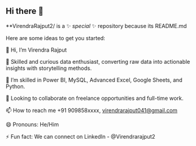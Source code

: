 ## Hi there 👋

**VirendraRajput2/ is a ✨ _special_ ✨ repository because its README.md

Here are some ideas to get you started:

👋 Hi, I’m Virendra Rajput

👀 Skilled and curious data enthusiast, converting raw data into actionable insights with storytelling methods.

🌱 I’m skilled in Power BI, MySQL, Advanced Excel, Google Sheets, and Python.

💞️ Looking to collaborate on freelance opportunities and full-time work.

📫 How to reach me +91 909858xxxx, virendrarajput041@gmail.com

😄 Pronouns: He/Him

⚡ Fun fact: We can connect on LinkedIn - @Virendrarajput2



